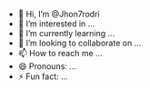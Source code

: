 - 👋 Hi, I’m @Jhon7rodri
- 👀 I’m interested in ...
- 🌱 I’m currently learning ...
- 💞️ I’m looking to collaborate on ...
- 📫 How to reach me ...
- 😄 Pronouns: ...
- ⚡ Fun fact: ...

<!---
Jhon7rodri/Jhon7rodri is a ✨ special ✨ repository because its `README.md` (this file) appears on your GitHub profile.
You can click the Preview link to take a look at your changes.
--->
